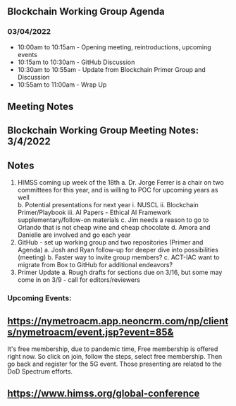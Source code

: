 ## Blockchain Working Group Agenda

### 03/04/2022

* 10:00am to 10:15am - Opening meeting, reintroductions, upcoming events
* 10:15am to 10:30am - GitHub Discussion
* 10:30am to 10:55am - Update from Blockchain Primer Group and Discussion
* 10:55am to 11:00am - Wrap Up

## Meeting Notes

## Blockchain Working Group Meeting Notes: 3/4/2022
## Notes
1. HIMSS coming up week of the 18th
	a. Dr. Jorge Ferrer is a chair on two committees for this year, and is willing to POC for upcoming years as well	
	b. Potential presentations for next year
		i.   NUSCL
		ii.  Blockchain Primer/Playbook
		iii. AI Papers - Ethical AI Framework supplementary/follow-on materials
	c. Jim needs a reason to go to Orlando that is not cheap wine and cheap chocolate
	d. Amora and Danielle are involved and go each year
2. GitHub - set up working group and two repositories (Primer and Agenda)
	a. Josh and Ryan follow-up for deeper dive into possibilities (meeting)
	b. Faster way to invite group members?
	c. ACT-IAC want to migrate from Box to GitHub for additional endeavors?
3. Primer Update
	a. Rough drafts for sections due on 3/16, but some may come in on 3/9 - call for editors/reviewers

### Upcoming Events:
## https://nymetroacm.app.neoncrm.com/np/clients/nymetroacm/event.jsp?event=85&
It's free membership, due to pandemic time, Free membership is offered right now. So click on join, follow the steps, select free membership.  Then go back and register for the 5G event. 
Those presenting are related to the DoD Spectrum efforts.
## https://www.himss.org/global-conference
